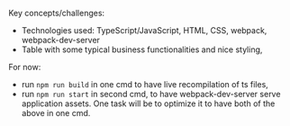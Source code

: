 Key concepts/challenges:
- Technologies used: TypeScript/JavaScript, HTML, CSS, webpack, webpack-dev-server
- Table with some typical business functionalities and nice styling, 

For now:
- run `npm run build` in one cmd to have live recompilation of ts files,
- run `npm run start` in second cmd, to have webpack-dev-server serve application assets.
One task will be to optimize it to have both of the above in one cmd.